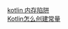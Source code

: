 [kotlin 内存陷阱](https://juejin.cn/post/7157905051531345956)  
[Kotlin怎么创建常量](https://blog.csdn.net/zhaizu/article/details/112601922)